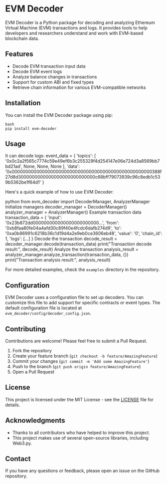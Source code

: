 # EVM Decoder

EVM Decoder is a Python package for decoding and analyzing Ethereum Virtual Machine (EVM) transactions and logs. It provides tools to help developers and researchers understand and work with EVM-based blockchain data.

## Features

- Decode EVM transaction input data
- Decode EVM event logs
- Analyze balance changes in transactions
- Support for custom ABI and fixed types
- Retrieve chain information for various EVM-compatible networks

## Installation

You can install the EVM Decoder package using pip:
```
bash
pip install evm-decoder
```


## Usage

It can decode logs:
event_data = {
    'topics': [
        '0x0c2a2f565c7774c59e49ef6b3c255329f4d254147e06e724d3a8569bb7bd21ad',
        None,
        None,
        None
    ],
    'data': '0x000000000000000000000000000000000000000000000000000388f27d8d3000000000000000000000000000c68bff79073939c96c8edb1c539b5362be1f64d1'
}


Here's a quick example of how to use EVM Decoder:

python
from evm_decoder import DecoderManager, AnalyzerManager
Initialize managers
decoder_manager = DecoderManager()
analyzer_manager = AnalyzerManager()
Example transaction data
transaction_data = {
'input': '0x23b872dd000000000000000000000000...',
'from': '0xb8faa80fe04a4afd30c89f40e4fcdc6dafb274d9',
'to': '0xa0b86991c6218b36c1d19d4a2e9eb0ce3606eb48',
'value': '0',
'chain_id': 1,
'logs': [...]
}
Decode the transaction
decode_result = decoder_manager.decode(transaction_data)
print("Transaction decode result:", decode_result)
Analyze the transaction
analysis_result = analyzer_manager.analyze_transaction(transaction_data, {})
print("Transaction analysis result:", analysis_result)


For more detailed examples, check the `examples` directory in the repository.

## Configuration

EVM Decoder uses a configuration file to set up decoders. You can customize this file to add support for specific contracts or event types. The default configuration file is located at `evm_decoder/config/decoder_config.json`.

## Contributing

Contributions are welcome! Please feel free to submit a Pull Request.

1. Fork the repository
2. Create your feature branch (`git checkout -b feature/AmazingFeature`)
3. Commit your changes (`git commit -m 'Add some AmazingFeature'`)
4. Push to the branch (`git push origin feature/AmazingFeature`)
5. Open a Pull Request

## License

This project is licensed under the MIT License - see the [LICENSE](LICENSE) file for details.

## Acknowledgments

- Thanks to all contributors who have helped to improve this project.
- This project makes use of several open-source libraries, including Web3.py.

## Contact

If you have any questions or feedback, please open an issue on the GitHub repository.